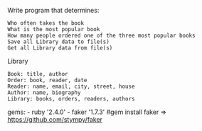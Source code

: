 Write program that determines:

    Who often takes the book
    What is the most popular book
    How many people ordered one of the three most popular books
    Save all Library data to file(s)
    Get all Library data from file(s)


Library

    Book: title, author
    Order: book, reader, date
    Reader: name, email, city, street, house
    Author: name, biography
    Library: books, orders, readers, authors


gems: 
	- ruby 	'2.4.0'
	- faker '1.7.3' #gem install faker  => https://github.com/stympy/faker